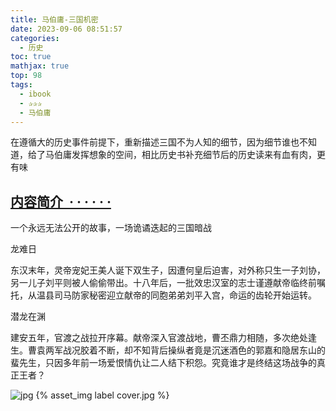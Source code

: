 ```yaml
---
title: 马伯庸-三国机密
date: 2023-09-06 08:51:57
categories:
  - 历史
toc: true
mathjax: true
top: 98
tags:
  - ibook
  - ✰✰✰
  - 马伯庸
---
```


在遵循大的历史事件前提下，重新描述三国不为人知的细节，因为细节谁也不知道，给了马伯庸发挥想象的空间，相比历史书补充细节后的历史读来有血有肉，更有味


## [内容简介  · · · · · ·](https://book.douban.com/subject/27167046/)

一个永远无法公开的故事，一场诡谲迭起的三国暗战

龙难日

东汉末年，灵帝宠妃王美人诞下双生子，因遭何皇后迫害，对外称只生一子刘协，另一儿子刘平则被人偷偷带出。十八年后，一批效忠汉室的志士谨遵献帝临终前嘱托，从温县司马防家秘密迎立献帝的同胞弟弟刘平入宫，命运的齿轮开始运转。

潜龙在渊

建安五年，官渡之战拉开序幕。献帝深入官渡战地，曹丕鼎力相随，多次绝处逢生。曹袁两军战况胶着不断，却不知背后操纵者竟是沉迷酒色的郭嘉和隐居东山的蜚先生，只因多年前一场爱恨情仇让二人结下积怨。究竟谁才是终结这场战争的真正王者？


 ![jpg](https://img2.doubanio.com/view/subject/s/public/s29617053.jpg)
 {% asset_img label cover.jpg %}
  <!-- more -->

